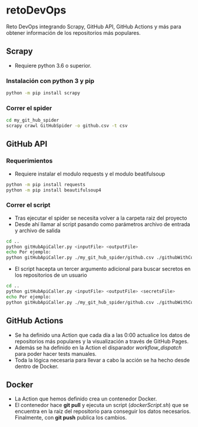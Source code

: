 # retoDevOps
Reto DevOps integrando Scrapy, GitHub API, GitHub Actions y más para obtener información de los repositorios más populares.

## Scrapy

- Requiere python 3.6 o superior.

### Instalación con python 3 y pip

``` sh
python -m pip install scrapy
```

### Correr el spider

``` sh
cd my_git_hub_spider
scrapy crawl GitHubSpider -o github.csv -t csv
```

## GitHub API

### Requerimientos

- Requiere instalar el modulo requests y el modulo beatifulsoup

``` sh
python -m pip install requests
python -m pip install beautifulsoup4
```

### Correr el script

- Tras ejecutar el spider se necesita volver a la carpeta raiz del proyecto
- Desde ahí llamar al script pasando como parámetros archivo de entrada y archivo de salida

``` sh
cd ..
python gitHubApiCaller.py <inputFile> <outputFile>
echo Por ejemplo: 
python gitHubApiCaller.py ./my_git_hub_spider/github.csv ./githubWithCommits.csv
```

- El script hacepta un tercer argumento adicional para buscar secretos en los repositorios de un usuario

 ``` sh
cd ..
python gitHubApiCaller.py <inputFile> <outputFile> <secretsFile>
echo Por ejemplo: 
python gitHubApiCaller.py ./my_git_hub_spider/github.csv ./githubWithCommits.csv ./afdezfragaSecrets.csv
```

## GitHub Actions

- Se ha definido una Action que cada día a las 0:00 actualice los datos de repositorios más populares y la visualización a través de GitHub Pages.
- Además se ha definido en la Action el disparador *workflow_dispatch* para poder hacer tests manuales.
- Toda la lógica necesaria para llevar a cabo la acción se ha hecho desde dentro de Docker.

## Docker

- La Action que hemos definido crea un contenedor Docker.
- El contenedor hace **git pull** y ejecuta un script (*dockerScript.sh*) que se encuentra en la raíz del repositorio para conseguir los datos necesarios. Finalmente, con **git push** publica los cambios.